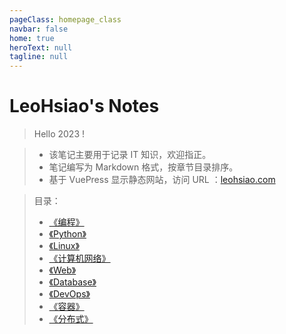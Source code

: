 ```yaml
---
pageClass: homepage_class
navbar: false
home: true
heroText: null
tagline: null
---
```


<h1 id="homepage_title">LeoHsiao's Notes</h1>

> Hello 2023 !

> - 该笔记主要用于记录 IT 知识，欢迎指正。
> - 笔记编写为 Markdown 格式，按章节目录排序。
> - 基于 VuePress 显示静态网站，访问 URL ：[leohsiao.com](https://leohsiao.com)

> 目录：
> - [《编程》](Programming/index.md)
> - [《Python》](Python/index.md)
> - [《Linux》](Linux/index.md)
> - [《计算机网络》](Network/index.md)
> - [《Web》](Web/index.md)
> - [《Database》](Database/index.md)
> - [《DevOps》](DevOps/index.md)
> - [《容器》](Container/index.md)
> - [《分布式》](Distributed/index.md)

<br>
<br>
<br>
